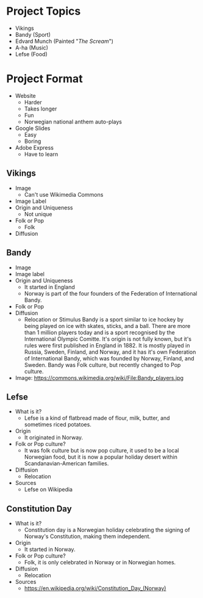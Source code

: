 # Project Topics
- Vikings
- Bandy (Sport)
- Edvard Munch (Painted "*The Scream*")
- A-ha (Music)
- Lefse (Food)

# Project Format
- Website 
  - Harder
  - Takes longer
  - Fun
  - Norwegian national anthem auto-plays
- Google Slides
  - Easy
  - Boring
- Adobe Express
  - Have to learn


## Vikings
- Image
  - Can't use Wikimedia Commons
- Image Label
- Origin and Uniqueness
  - Not unique
- Folk or Pop
  - Folk
- Diffusion


## Bandy
- Image
- Image label
- Origin and Uniqueness
  - It started in England
  - Norway is part of the four founders of the Federation of International Bandy.
- Folk or Pop
- Diffusion
  - Relocation or Stimulus
Bandy is a sport similar to ice hockey by being played on ice with skates, sticks, and a ball. There are more than 1 million players today and is a sport recognised by the International Olympic Comitte. It's origin is not fully known, but it's rules were first published in England in 1882. It is mostly played in Russia, Sweden, Finland, and Norway, and it has it's own Federation of International Bandy, which was founded by Norway, Finland, and Sweden. Bandy was Folk culture, but recently changed to Pop culture.
- Image: https://commons.wikimedia.org/wiki/File:Bandy_players.jpg


## Lefse
- What is it?
  - Lefse is a kind of flatbread made of flour, milk, butter, and sometimes riced potatoes.
- Origin
  - It originated in Norway. 
- Folk or Pop culture?
  - It was folk culture but is now pop culture, it used to be a local Norwegian food, but it is now a popular holiday desert within Scandanavian-American families.
- Diffusion
  - Relocation
- Sources
  - Lefse on Wikipedia

## Constitution Day
- What is it?
  - Constitution day is a Norwegian holiday celebrating the signing of Norway's Constitution, making them independent.
- Origin
  - It started in Norway.
- Folk or Pop culture?
  - Folk, it is only celebrated in Norway or in Norwegian homes.
- Diffusion
  - Relocation
- Sources
  - https://en.wikipedia.org/wiki/Constitution_Day_(Norway)

## 

